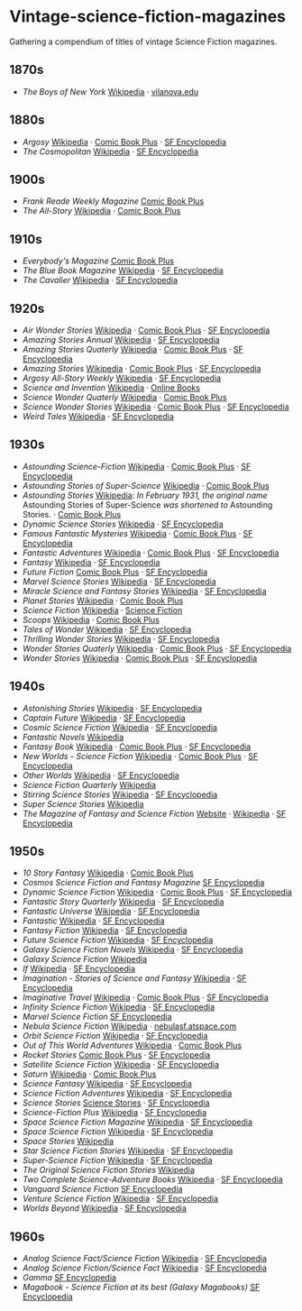 # Vintage-science-fiction-magazines

Gathering a compendium of titles of vintage Science Fiction magazines.

## 1870s

- _The Boys of New York_ [Wikipedia](https://en.wikipedia.org/wiki/Frank_Tousey) · [vilanova.edu](https://digital.library.villanova.edu/Item/vudl:387487)

## 1880s

- _Argosy_ [Wikipedia](https://en.wikipedia.org/wiki/Argosy_(magazine)) · [Comic Book Plus](https://comicbookplus.com/?cid=2501) · [SF Encyclopedia](http://sf-encyclopedia.com/entry/argosy_the)
- _The Cosmopolitan_ [Wikipedia](https://en.wikipedia.org/wiki/Cosmopolitan_(magazine)) · [SF Encyclopedia](http://sf-encyclopedia.com/entry/slick)

## 1900s

- _Frank Reade Weekly Magazine_ [Comic Book Plus](https://comicbookplus.com/?cid=3428)
- _The All-Story_ [Wikipedia](https://en.wikipedia.org/wiki/Argosy_(magazine)#The_All-Story) · [Comic Book Plus](https://comicbookplus.com/?cid=2314)

## 1910s

- _Everybody's Magazine_ [Comic Book Plus](https://comicbookplus.com/?dlid=37173)
- _The Blue Book Magazine_ [Wikipedia](https://en.wikipedia.org/wiki/Blue_Book_(magazine)) · [SF Encyclopedia](http://www.sf-encyclopedia.com/entry/blue_book_magazine_the)
- _The Cavalier_ [Wikipedia](https://en.wikipedia.org/wiki/Argosy_(magazine)#The_All-Story) · [SF Encyclopedia](http://sf-encyclopedia.com/entry/cavalier_the)

## 1920s

- _Air Wonder Stories_ [Wikipedia](https://en.wikipedia.org/wiki/Wonder_Stories) · [Comic Book Plus](https://comicbookplus.com/?cid=2610) · [SF Encyclopedia](http://sf-encyclopedia.com/entry/air_wonder_stories)
- _Amazing Stories Annual_ [Wikipedia](https://en.wikipedia.org/wiki/Amazing_Stories) · [SF Encyclopedia](http://sf-encyclopedia.com/entry/amazing_stories_annual)
- _Amazing Stories Quaterly_ [Wikipedia](https://en.wikipedia.org/wiki/Amazing_Stories_Quarterly) · [Comic Book Plus](https://comicbookplus.com/?cid=2713) · [SF Encyclopedia](http://sf-encyclopedia.com/entry/amazing_stories_quarterly)
- _Amazing Stories_ [Wikipedia](https://en.wikipedia.org/wiki/Amazing_Stories) · [Comic Book Plus](https://comicbookplus.com/?cid=2406) · [SF Encyclopedia](http://sf-encyclopedia.com/entry/amazing)
- _Argosy All-Story Weekly_ [Wikipedia](https://en.wikipedia.org/wiki/Argosy_(magazine)) · [SF Encyclopedia](http://sf-encyclopedia.com/entry/argosy_all-story_weekly)  
- _Science and Invention_ [Wikipedia](https://en.wikipedia.org/wiki/Electrical_Experimenter) · [Online Books](https://onlinebooks.library.upenn.edu/webbin/serial?id=scienceinvention)
- _Science Wonder Quaterly_ [Wikipedia](https://en.wikipedia.org/wiki/Wonder_Stories) · [Comic Book Plus](https://comicbookplus.com/?cid=2609)
- _Science Wonder Stories_ [Wikipedia](https://en.wikipedia.org/wiki/Wonder_Stories) · [Comic Book Plus](https://comicbookplus.com/?cid=2608) · [SF Encyclopedia](http://sf-encyclopedia.com/entry/science_wonder_stories)
- _Weird Tales_ [Wikipedia](https://en.wikipedia.org/wiki/Weird_Tales) · [SF Encyclopedia](http://sf-encyclopedia.com/entry/weird_tales)

## 1930s

- _Astounding Science-Fiction_ [Wikipedia](https://en.wikipedia.org/wiki/Analog_Science_Fiction_and_Fact) · [Comic Book Plus](https://comicbookplus.com/?cid=3346) · [SF Encyclopedia](http://sf-encyclopedia.com/entry/asf)
- _Astounding Stories of Super-Science_ [Wikipedia](https://en.wikipedia.org/wiki/Analog_Science_Fiction_and_Fact) · [Comic Book Plus](https://comicbookplus.com/?cid=3346)
- _Astounding Stories_ [Wikipedia](https://en.wikipedia.org/wiki/Analog_Science_Fiction_and_Fact): _In February 1931, the original name_ Astounding Stories of Super-Science _was shortened to_ Astounding Stories. · [Comic Book Plus](https://comicbookplus.com/?cid=3346)  
- _Dynamic Science Stories_ [Wikipedia](https://en.wikipedia.org/wiki/Dynamic_Science_Stories) · [SF Encyclopedia](http://www.sf-encyclopedia.com/entry/dynamic_science_stories)
- _Famous Fantastic Mysteries_ [Wikipedia](https://en.wikipedia.org/wiki/Famous_Fantastic_Mysteries) · [Comic Book Plus](https://comicbookplus.com/?cid=2584) · [SF Encyclopedia](http://sf-encyclopedia.com/entry/famous_fantastic_mysteries)
- _Fantastic Adventures_ [Wikipedia](https://en.wikipedia.org/wiki/Fantastic_Adventures) · [Comic Book Plus](https://comicbookplus.com/?cid=2454) · [SF Encyclopedia](http://www.sf-encyclopedia.com/entry/fantastic_adventures)
- _Fantasy_ [Wikipedia](https://en.wikipedia.org/wiki/Fantasy_(1938_magazine)) · [SF Encyclopedia](http://sf-encyclopedia.com/entry/fantasy_magazines)
- _Future Fiction_ [Comic Book Plus](https://comicbookplus.com/?dlid=32196) · [SF Encyclopedia](http://www.sf-encyclopedia.com/entry/future_fiction)
- _Marvel Science Stories_ [Wikipedia](https://en.wikipedia.org/wiki/Marvel_Science_Stories) · [SF Encyclopedia](http://www.sf-encyclopedia.com/entry/marvel_science_stories)
- _Miracle Science and Fantasy Stories_ [Wikipedia](https://en.wikipedia.org/wiki/Miracle_Science_and_Fantasy_Stories) · [SF Encyclopedia](http://sf-encyclopedia.com/entry/miracle_science_and_fantasy_stories)
- _Planet Stories_ [Wikipedia](https://en.wikipedia.org/wiki/Planet_Stories) · [Comic Book Plus](https://comicbookscplus.com/?cid=2665)
- _Science Fiction_ [Wikipedia](https://en.wikipedia.org/wiki/Future_Science_Fiction_and_Science_Fiction_Stories) · [Science Fiction](http://sf-encyclopedia.com/entry/science_fiction_magazine)
- _Scoops_ [Wikipedia](https://en.wikipedia.org/wiki/Scoops_(magazine)) · [Comic Book Plus](https://comicbookplus.com/?cid=2460)
- _Tales of Wonder_ [Wikipedia](https://en.wikipedia.org/wiki/Tales_of_Wonder_(magazine)) · [SF Encyclopedia](http://sf-encyclopedia.com/entry/tales_of_wonder)
- _Thrilling Wonder Stories_ [Wikipedia](https://en.wikipedia.org/wiki/Wonder_Stories) · [SF Encyclopedia](http://sf-encyclopedia.com/entry/tws)
- _Wonder Stories Quaterly_ [Wikipedia](https://en.wikipedia.org/wiki/Wonder_Stories) · [Comic Book Plus](https://comicbookplus.com/?cid=2607) · [SF Encyclopedia](http://sf-encyclopedia.com/entry/wonder_stories_quarterly)
- _Wonder Stories_ [Wikipedia](https://en.wikipedia.org/wiki/Wonder_Stories) · [Comic Book Plus](https://comicbookplus.com/?cid=2611) · [SF Encyclopedia](http://sf-encyclopedia.com/entry/wonder_stories)

## 1940s

- _Astonishing Stories_ [Wikipedia](https://en.wikipedia.org/wiki/Astonishing_Stories) · [SF Encyclopedia](http://sf-encyclopedia.com/entry/astonishing_stories)
- _Captain Future_ [Wikipedia](https://en.wikipedia.org/wiki/Captain_Future_(magazine)) · [SF Encyclopedia](http://sf-encyclopedia.com/entry/captain_future)
- _Cosmic Science Fiction_ [Wikipedia](https://en.wikipedia.org/wiki/Cosmic_Stories_and_Stirring_Science_Stories) · [SF Encyclopedia](http://www.sf-encyclopedia.com/entry/cosmic_stories)
- _Fantastic Novels_ [Wikipedia](https://en.wikipedia.org/wiki/Fantastic_Novels)
- _Fantasy Book_ [Wikipedia](https://en.wikipedia.org/wiki/Fantasy_Book) · [Comic Book Plus](https://comicbookplus.com/?cid=2094) · [SF Encyclopedia](http://sf-encyclopedia.com/entry/fantasy_book)
- _New Worlds - Science Fiction_ [Wikipedia](https://en.wikipedia.org/wiki/New_Worlds_(magazine)) · [Comic Book Plus](https://comicbookplus.com/?cid=2565) · [SF Encyclopedia](http://www.sf-encyclopedia.com/entry/new_worlds)
- _Other Worlds_ [Wikipedia](https://en.wikipedia.org/wiki/Other_Worlds,_Universe_Science_Fiction,_and_Science_Stories) · [SF Encyclopedia](http://www.sf-encyclopedia.com/entry/other_worlds)
- _Science Fiction Quarterly_ [Wikipedia](https://en.wikipedia.org/wiki/Science_Fiction_Quarterly)
- _Stirring Science Stories_ [Wikipedia](https://en.wikipedia.org/wiki/Cosmic_Stories_and_Stirring_Science_Stories) · [SF Encyclopedia](http://www.sf-encyclopedia.com/entry/stirring_science_stories)
- _Super Science Stories_ [Wikipedia](https://en.wikipedia.org/wiki/Super_Science_Stories)
- _The Magazine of Fantasy and Science Fiction_ [Website](https://www.sfsite.com/fsf/) · [Wikipedia](https://en.wikipedia.org/wiki/The_Magazine_of_Fantasy_%26_Science_Fiction) · [SF Encyclopedia](http://sf-encyclopedia.com/entry/fsf)

## 1950s

- _10 Story Fantasy_ [Wikipedia](https://en.wikipedia.org/wiki/10_Story_Fantasy) · [Comic Book Plus](https://comicbookplus.com/?dlid=71628)
- _Cosmos Science Fiction and Fantasy Magazine_ [SF Encyclopedia](http://www.sf-encyclopedia.com/entry/cosmos_science_fiction_and_fantasy_magazine)
- _Dynamic Science Fiction_ [Wikipedia](https://en.wikipedia.org/wiki/Dynamic_Science_Fiction) · [Comic Book Plus](https://comicbookplus.com/?cid=3441) · [SF Encyclopedia](http://www.sf-encyclopedia.com/entry/dynamic_science_fiction)
- _Fantastic Story Quarterly_ [Wikipedia](https://en.wikipedia.org/wiki/Fantastic_Story_Quarterly) · [SF Encyclopedia](http://sf-encyclopedia.com/entry/fantastic_story_quarterly)
- _Fantastic Universe_ [Wikipedia](https://en.wikipedia.org/wiki/Fantastic_Universe) · [SF Encyclopedia](http://www.sf-encyclopedia.com/entry/fantastic_universe)
- _Fantastic_ [Wikipedia](https://en.wikipedia.org/wiki/Fantastic_(magazine)) · [SF Encyclopedia](http://www.sf-encyclopedia.com/entry/fantastic)
- _Fantasy Fiction_ [Wikipedia](https://en.wikipedia.org/wiki/Fantasy_Fiction_(magazine)) · [SF Encyclopedia](http://sf-encyclopedia.com/entry/fantasy_fiction)
- _Future Science Fiction_ [Wikipedia](https://en.wikipedia.org/wiki/Future_Science_Fiction_and_Science_Fiction_Stories) · [SF Encyclopedia](http://sf-encyclopedia.com/entry/future_science_fiction)
- _Galaxy Science Fiction Novels_ [Wikipedia](https://en.wikipedia.org/wiki/Galaxy_Science_Fiction_Novels) · [SF Encyclopedia](http://www.sf-encyclopedia.com/entry/galaxy_science_fiction_novels)
- _Galaxy Science Fiction_ [Wikipedia](https://en.wikipedia.org/wiki/Galaxy_Science_Fiction)
- _If_ [Wikipedia](https://en.wikipedia.org/wiki/If_(magazine)) · [SF Encyclopedia](http://sf-encyclopedia.com/entry/if)
- _Imagination - Stories of Science and Fantasy_ [Wikipedia](https://en.wikipedia.org/wiki/Imagination_(magazine)) · [SF Encyclopedia](http://www.sf-encyclopedia.com/entry/imagination)
- _Imaginative Travel_ [Wikipedia](https://en.wikipedia.org/wiki/Imaginative_Tales) · [Comic Book Plus](https://comicbookplus.com/?cid=2569) · [SF Encyclopedia](http://sf-encyclopedia.com/entry/imaginative_tales)
- _Infinity Science Fiction_ [Wikipedia](https://en.wikipedia.org/wiki/Infinity_Science_Fiction) · [SF Encyclopedia](http://sf-encyclopedia.com/entry/infinity_science_fiction)
- _Marvel Science Fiction_ [SF Encyclopedia](http://sf-encyclopedia.com/entry/marvel_science_stories)
- _Nebula Science Fiction_ [Wikipedia](https://en.wikipedia.org/wiki/Nebula_Science_Fiction) · [nebulasf.atspace.com](http://nebulasf.atspace.com)
- _Orbit Science Fiction_ [Wikipedia](https://en.wikipedia.org/wiki/Orbit_Science_Fiction) · [SF Encyclopedia](http://www.sf-encyclopedia.com/entry/orbit_science_fiction)  
- _Out of This World Adventures_ [Wikipedia](https://en.wikipedia.org/wiki/Out_of_This_World_Adventures) · [Comic Book Plus](https://comicbookplus.com/?cid=956)
- _Rocket Stories_ [Comic Book Plus](https://comicbookplus.com/?cid=2622) · [SF Encyclopedia](http://www.sf-encyclopedia.com/entry/rocket_stories)
- _Satellite Science Fiction_ [Wikipedia](https://en.wikipedia.org/wiki/Satellite_Science_Fiction) · [SF Encyclopedia](http://sf-encyclopedia.com/entry/satellite_science_fiction)
- _Saturn_ [Wikipedia](https://en.wikipedia.org/wiki/Saturn_(magazine)) · [Comic Book Plus](https://comicbookplus.com/?cid=2573)
- _Science Fantasy_ [Wikipedia](https://en.wikipedia.org/wiki/Science_Fantasy_(magazine)) · [SF Encyclopedia](http://www.sf-encyclopedia.com/entry/science_fantasy_magazine)
- _Science Fiction Adventures_ [Wikipedia](https://en.wikipedia.org/wiki/Science_Fiction_Adventures_(1952_magazine)) · [SF Encyclopedia](http://www.sf-encyclopedia.com/entry/science_fiction_adventures)
- _Science Stories_ [Science Stories](https://en.wikipedia.org/wiki/Other_Worlds,_Universe_Science_Fiction,_and_Science_Stories) · [SF Encyclopedia](http://sf-encyclopedia.com/entry/science_stories)
- _Science-Fiction Plus_ [Wikipedia](https://en.wikipedia.org/wiki/Science-Fiction_Plus) · [SF Encyclopedia](http://www.sf-encyclopedia.com/entry/science-fiction_plus)
- _Space Science Fiction Magazine_ [Wikipedia](https://en.wikipedia.org/wiki/Space_Science_Fiction_Magazine) · [SF Encyclopedia](http://sf-encyclopedia.com/entry/space_science_fiction_magazine)
- _Space Science Fiction_ [Wikipedia](https://en.wikipedia.org/wiki/Space_Science_Fiction) · [SF Encyclopedia](http://sf-encyclopedia.com/entry/space_science_fiction)
- _Space Stories_ [Wikipedia](https://en.wikipedia.org/wiki/Space_Stories)
- _Star Science Fiction Stories_ [Wikipedia](https://en.wikipedia.org/wiki/Star_Science_Fiction_Stories_No.1) · [SF Encyclopedia](http://sf-encyclopedia.com/entry/star_science_fiction_stories)
- _Super-Science Fiction_ [Wikipedia](https://en.wikipedia.org/wiki/Super-Science_Fiction) · [SF Encyclopedia](http://sf-encyclopedia.com/entry/super-science_fiction)
- _The Original Science Fiction Stories_ [Wikipedia](https://en.wikipedia.org/wiki/Future_Science_Fiction_and_Science_Fiction_Stories)
- _Two Complete Science-Adventure Books_ [Wikipedia](https://en.wikipedia.org/wiki/Two_Complete_Science-Adventure_Books) · [SF Encyclopedia](http://sf-encyclopedia.com/entry/two_complete_science-adventure_books)
- _Vanguard Science Fiction_ [SF Encyclopedia](http://sf-encyclopedia.com/entry/vanguard_science_fiction)
- _Venture Science Fiction_ [Wikipedia](https://en.wikipedia.org/wiki/Venture_Science_Fiction) · [SF Encyclopedia](http://www.sf-encyclopedia.com/entry/venture_science_fiction)
- _Worlds Beyond_ [Wikipedia](https://en.wikipedia.org/wiki/Worlds_Beyond_(magazine)) · [SF Encyclopedia](http://sf-encyclopedia.com/entry/worlds_beyond)

## 1960s

- _Analog Science Fact/Science Fiction_ [Wikipedia](https://en.wikipedia.org/wiki/Analog_Science_Fiction_and_Fact) · [SF Encyclopedia](http://www.sf-encyclopedia.com/entry/analog)
- _Analog Science Fiction/Science Fact_ [Wikipedia](https://en.wikipedia.org/wiki/Analog_Science_Fiction_and_Fact) · [SF Encyclopedia](http://www.sf-encyclopedia.com/entry/analog)
- _Gamma_ [SF Encyclopedia](http://www.sf-encyclopedia.com/entry/gamma)
- _Magabook - Science Fiction at its best (Galaxy Magabooks)_ [SF Encyclopedia](http://www.sf-encyclopedia.com/entry/galaxy_science_fiction_novels)
